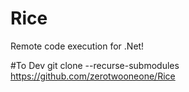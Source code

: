 # Rice
Remote code execution for .Net!

#To Dev 
git clone --recurse-submodules https://github.com/zerotwooneone/Rice
